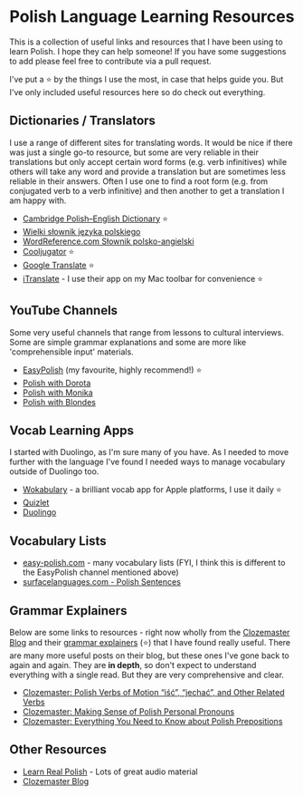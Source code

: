 # Polish Language Learning Resources

This is a collection of useful links and resources that I have been using to learn Polish. I hope they can help someone! If you have some suggestions to add please feel free to contribute via a pull request. 

I've put a ⭐ by the things I use the most, in case that helps guide you. But I've only included useful resources here so do check out everything.

## Dictionaries / Translators

I use a range of different sites for translating words. It would be nice if there was just a single go-to resource, but some are very reliable in their translations but only accept certain word forms (e.g. verb infinitives) while others will take any word and provide a translation but are sometimes less reliable in their answers. Often I use one to find a root form (e.g. from conjugated verb to a verb infinitive) and then another to get a translation I am happy with. 

* [Cambridge Polish–English Dictionary](https://dictionary.cambridge.org/dictionary/polish-english/) ⭐
* [Wielki słownik języka polskiego](https://wsjp.pl/) 
* [WordReference.com Słownik polsko-angielski](https://www.wordreference.com/plen/) 
* [Cooljugator](https://cooljugator.com/pl) ⭐
* [Google Translate](https://translate.google.co.uk/?sl=pl&tl=en&op=translate) ⭐
* [iTranslate](https://itranslate.com/) - I use their app on my Mac toolbar for convenience ⭐

## YouTube Channels

Some very useful channels that range from lessons to cultural interviews. Some are simple grammar explanations and some are more like 'comprehensible input' materials.

* [EasyPolish](https://www.youtube.com/@EasyPolish) (my favourite, highly recommend!) ⭐
* [Polish with Dorota](https://www.youtube.com/@PolishwithDorota)
* [Polish with Monika](https://www.youtube.com/@PolishwithMonika)
* [Polish with Blondes](https://www.youtube.com/@polishwithblondes)

## Vocab Learning Apps

I started with Duolingo, as I'm sure many of you have. As I needed to move further with the language I've found I needed ways to manage vocabulary outside of Duolingo too.

* [Wokabulary](https://wokabulary.com) - a brilliant vocab app for Apple platforms, I use it daily ⭐
* [Quizlet](https://quizlet.com/)
* [Duolingo](https://www.duolingo.com)
  
## Vocabulary Lists

* [easy-polish.com](https://easy-polish.com/en/) - many vocabulary lists (FYI, I think this is different to the EasyPolish channel mentioned above)
* [surfacelanguages.com - Polish Sentences](https://www.surfacelanguages.com/sentences/polishsentences.html#phrases)

## Grammar Explainers

Below are some links to resources - right now wholly from the [Clozemaster Blog](https://blog.clozemaster.com/topics/learn-polish/) and their [grammar explainers](https://www.clozemaster.com/blog/topics/learn-polish/polish-grammar/) (⭐) that I have found really useful. There are many more useful posts on their blog, but these ones I've gone back to again and again. They are **in depth**, so don't expect to understand everything with a single read. But they are very comprehensive and clear.

* [Clozemaster: Polish Verbs of Motion “iść”, “jechać”, and Other Related Verbs](https://www.clozemaster.com/blog/polish-verbs-of-motion/)
* [Clozemaster: Making Sense of Polish Personal Pronouns](https://www.clozemaster.com/blog/polish-personal-pronouns/)
* [Clozemaster: Everything You Need to Know about Polish Prepositions](https://www.clozemaster.com/blog/polish-prepositions/)

## Other Resources

* [Learn Real Polish](https://realpolish.pl/) - Lots of great audio material
* [Clozemaster Blog](https://blog.clozemaster.com/topics/learn-polish/)
  
